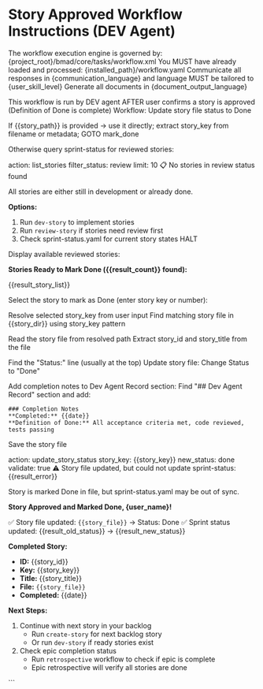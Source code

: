 # Story Approved Workflow Instructions (DEV Agent)

<critical>The workflow execution engine is governed by: {project_root}/bmad/core/tasks/workflow.xml</critical>
<critical>You MUST have already loaded and processed: {installed_path}/workflow.yaml</critical>
<critical>Communicate all responses in {communication_language} and language MUST be tailored to {user_skill_level}</critical>
<critical>Generate all documents in {document_output_language}</critical>

<workflow>

<critical>This workflow is run by DEV agent AFTER user confirms a story is approved (Definition of Done is complete)</critical>
<critical>Workflow: Update story file status to Done</critical>

<step n="1" goal="Find reviewed story and mark done">

<action>If {{story_path}} is provided → use it directly; extract story_key from filename or metadata; GOTO mark_done</action>

<action>Otherwise query sprint-status for reviewed stories:</action>

<invoke-workflow path="{project-root}/bmad/bmm/workflows/helpers/sprint-status">
  <param>action: list_stories</param>
  <param>filter_status: review</param>
  <param>limit: 10</param>
</invoke-workflow>

<check if="{{result_count}} == 0">
  <output>📋 No stories in review status found

All stories are either still in development or already done.

**Options:**

1. Run `dev-story` to implement stories
2. Run `review-story` if stories need review first
3. Check sprint-status.yaml for current story states
   </output>
   <action>HALT</action>
   </check>

<action>Display available reviewed stories:

**Stories Ready to Mark Done ({{result_count}} found):**

{{result_story_list}}

</action>

<ask>Select the story to mark as Done (enter story key or number):</ask>

<action>Resolve selected story_key from user input</action>
<action>Find matching story file in {{story_dir}} using story_key pattern</action>

<anchor id="mark_done" />

<action>Read the story file from resolved path</action>
<action>Extract story_id and story_title from the file</action>

<action>Find the "Status:" line (usually at the top)</action>
<action>Update story file: Change Status to "Done"</action>

<action>Add completion notes to Dev Agent Record section:</action>
<action>Find "## Dev Agent Record" section and add:

```
### Completion Notes
**Completed:** {{date}}
**Definition of Done:** All acceptance criteria met, code reviewed, tests passing
```

</action>

<action>Save the story file</action>

<invoke-workflow path="{project-root}/bmad/bmm/workflows/helpers/sprint-status">
  <param>action: update_story_status</param>
  <param>story_key: {{story_key}}</param>
  <param>new_status: done</param>
  <param>validate: true</param>
</invoke-workflow>

<check if="{{result_success}} == false">
  <output>⚠️ Story file updated, but could not update sprint-status: {{result_error}}

Story is marked Done in file, but sprint-status.yaml may be out of sync.
</output>
</check>

</step>

<step n="2" goal="Confirm completion to user">

<output>**Story Approved and Marked Done, {user_name}!**

✅ Story file updated: `{{story_file}}` → Status: Done
✅ Sprint status updated: {{result_old_status}} → {{result_new_status}}

**Completed Story:**

- **ID:** {{story_id}}
- **Key:** {{story_key}}
- **Title:** {{story_title}}
- **File:** `{{story_file}}`
- **Completed:** {{date}}

**Next Steps:**

1. Continue with next story in your backlog
   - Run `create-story` for next backlog story
   - Or run `dev-story` if ready stories exist
2. Check epic completion status
   - Run `retrospective` workflow to check if epic is complete
   - Epic retrospective will verify all stories are done
     </output>

</step>

</workflow>
```
